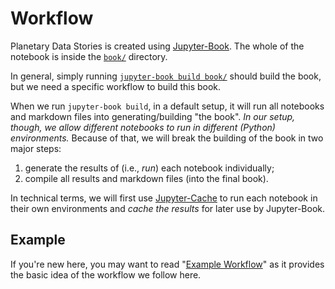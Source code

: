 # Workflow

[Jupyter-Book]: https://jupyter-book.org
[Jupyter-Cache]: https://jupyter-cache.readthedocs.io


Planetary Data Stories is created using [Jupyter-Book][].
The whole of the notebook is inside the [`book/`](../book) directory.

In general, simply running 
[`jupyter-book build book/`](https://jupyterbook.org/en/stable/start/build.html)
should build the book, but we need a specific workflow to build this book.

When we run `jupyter-book build`, in a default setup, it will run all notebooks
and markdown files into generating/building "the book".
*In our setup, though, we allow different notebooks to run in different (Python) 
environments.*
Because of that, we will break the building of the book in two major steps:

1. generate the results of (i.e., *run*) each notebook individually;
2. compile all results and markdown files (into the final book).

In technical terms, we will first use [Jupyter-Cache][] to run each notebook
in their own environments and *cache the results* for later use by Jupyter-Book.

## Example

If you're new here, you may want to read "[Example Workflow](example_workflow.md)"
as it provides the basic idea of the workflow we follow here.